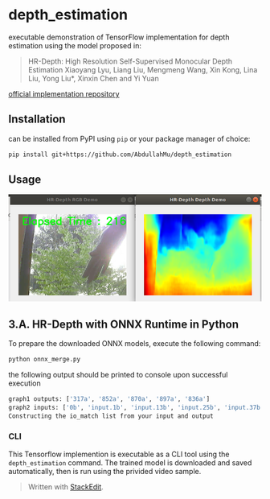 # depth_estimation
executable demonstration of TensorFlow implementation for depth estimation
 using the model proposed in:
> HR-Depth: High Resolution Self-Supervised Monocular Depth Estimation
> Xiaoyang Lyu, Liang Liu, Mengmeng Wang, Xin Kong, Lina Liu, Yong Liu*, Xinxin Chen and Yi Yuan

[official implementation repository](https://github.com/shawLyu/HR-Depth)
## Installation
can be installed from PyPI using `pip` or your package manager of choice:

```bash
pip install git+https://github.com/AbdullahMu/depth_estimation
```
## Usage

![High Resolution Self-Supervised Monocular Depth Estimation Demo Output](Screenshot_2022-05-15_12-59-53.png)

## 3.A.  HR-Depth with ONNX Runtime in Python
To prepare the downloaded ONNX models, execute the following command:
```bash
python onnx_merge.py
```
the following output should be printed to console upon successful execution
```bash
graph1 outputs: ['317a', '852a', '870a', '897a', '836a']
graph2 inputs: ['0b', 'input.1b', 'input.13b', 'input.25b', 'input.37b']
Constructing the io_match list from your input and output
```

### CLI
This Tensorflow implemention is executable as a CLI tool using the `depth_estimation` command. The trained model is downloaded and saved automatically, then is run using the privided video sample.

> Written with [StackEdit](https://stackedit.io/).

